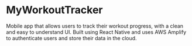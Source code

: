 # MyWorkoutTracker
Mobile app that allows users to track their workout progress, with a clean and easy to understand UI. Built using React Native and uses AWS Amplify to authenticate users and store their data in the cloud.
